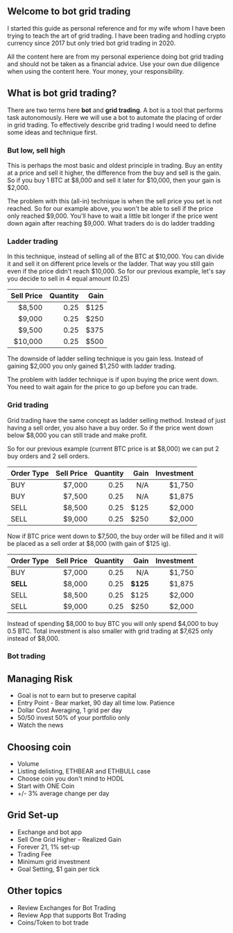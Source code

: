 ## Welcome to bot grid trading

I started this guide as personal reference and for my wife whom I have been trying to teach the art of grid trading. I have been trading and hodling crypto currency since 2017 but only tried bot grid trading in 2020.

All the content here are from my personal experience doing bot grid trading and should not be taken as a financial advice. Use your own due diligence when using the content here. Your money, your responsibility. 

## What is bot grid trading? 

There are two terms here **bot** and **grid trading**. A bot is a tool that performs task autonomously. Here we will use a bot to automate the placing of order in grid trading. To effectively describe grid trading I would need to define some ideas and technique first. 

### But low, sell high

This is perhaps the most basic and oldest principle in trading. Buy an entity at a price and sell it higher, the difference from the buy and sell is the gain. So if you buy 1 BTC at $8,000 and sell it later for $10,000, then your gain is $2,000. 

The problem with this (all-in) technique is when the sell price you set is not reached. So for our example above, you won't be able to sell if the price only reached $9,000. You'll have to wait a little bit longer if the price went down again after reaching $9,000. What traders do is do ladder tradding

### Ladder trading

In this technique, instead of selling all of the BTC at $10,000. You can divide it and sell it on different price levels or the ladder. That way you still gain even if the price didn't reach $10,000. So for our previous example, let's say you decide to sell in 4 equal amount (0.25) 

| Sell Price    | Quantity      | Gain  |
| ------------: |--------------:| -----:|
| $8,500        | 0.25          | $125  |
| $9,000        | 0.25          | $250  |
| $9,500        | 0.25          | $375  |
| $10,000       | 0.25          | $500  |

The downside of ladder selling technique is you gain less. Instead of gaining $2,000 you only gained $1,250 with ladder trading. 

The problem with ladder technique is if upon buying the price went down. You need to wait again for the price to go up before you can trade. 

### Grid trading

Grid trading have the same concept as ladder selling method. Instead of just having a sell order, you also have a buy order. So if the price went down below $8,000 you can still trade and make profit.

So for our previous example (current BTC price is at $8,000) we can put 2 buy orders and 2 sell orders. 

|Order Type    | Sell Price    | Quantity      | Gain  | Investment |
|:-------------| ------------: |--------------:| -----:|-----------:|
|BUY           | $7,000        | 0.25          | N/A   | $1,750     |
|BUY           | $7,500        | 0.25          | N/A   | $1,875     |
|SELL          | $8,500        | 0.25          | $125  | $2,000     |
|SELL          | $9,000        | 0.25          | $250  | $2,000     |

Now if BTC price went down to $7,500, the buy order will be filled and it will be placed as a sell order at $8,000 (with gain of $125 ig).

|Order Type    | Sell Price    | Quantity      | Gain     | Investment |
|:-------------| ------------: |--------------:| -----:   |-----------:|
|BUY           | $7,000        | 0.25          | N/A      | $1,750     |
|**SELL**      | $8,000        | 0.25          | **$125** | $1,875     |
|SELL          | $8,500        | 0.25          | $125     | $2,000     |
|SELL          | $9,000        | 0.25          | $250     | $2,000     |

Instead of spending $8,000 to buy BTC you will only spend $4,000 to buy 0.5 BTC. Total investment is also smaller with grid trading at $7,625 only instead of $8,000.

### Bot trading

## Managing Risk
- Goal is not to earn but to preserve capital
- Entry Point - Bear market, 90 day all time low. Patience
- Dollar Cost Averaging, 1 grid per day
- 50/50 invest 50% of your portfolio only
- Watch the news

## Choosing coin
- Volume
- Listing delisting, ETHBEAR and ETHBULL case
- Choose coin you don't mind to HODL
- Start with ONE Coin
- +/- 3% average change per day
 
## Grid Set-up
- Exchange and bot app
- Sell One Grid Higher - Realized Gain
- Forever 21, 1% set-up
- Trading Fee
- Minimum grid investment
- Goal Setting, $1 gain per tick

 ## Other topics
- Review Exchanges for Bot Trading
- Review App that supports Bot Trading
- Coins/Token to bot trade
